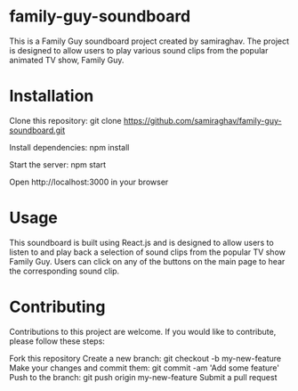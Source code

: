 # family-guy-soundboard


This is a Family Guy soundboard project created by samiraghav. The project is designed to allow users to play various sound clips from the popular animated TV show, Family Guy.


# Installation

 Clone this repository: git clone https://github.com/samiraghav/family-guy-soundboard.git
 
 Install dependencies: npm install
 
 Start the server: npm start
 
 Open http://localhost:3000 in your browser


# Usage
This soundboard is built using React.js and is designed to allow users to listen to and play back a selection of sound clips from the popular TV show Family Guy. Users can click on any of the buttons on the main page to hear the corresponding sound clip.


# Contributing
Contributions to this project are welcome. If you would like to contribute, please follow these steps:

Fork this repository
Create a new branch: git checkout -b my-new-feature
Make your changes and commit them: git commit -am 'Add some feature'
Push to the branch: git push origin my-new-feature
Submit a pull request
